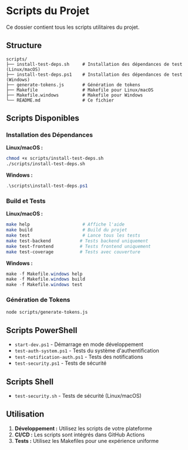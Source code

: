 # Scripts du Projet

Ce dossier contient tous les scripts utilitaires du projet.

## Structure

```
scripts/
├── install-test-deps.sh     # Installation des dépendances de test (Linux/macOS)
├── install-test-deps.ps1    # Installation des dépendances de test (Windows)
├── generate-tokens.js       # Génération de tokens
├── Makefile                 # Makefile pour Linux/macOS
├── Makefile.windows         # Makefile pour Windows
└── README.md                # Ce fichier
```

## Scripts Disponibles

### Installation des Dépendances

**Linux/macOS :**
```bash
chmod +x scripts/install-test-deps.sh
./scripts/install-test-deps.sh
```

**Windows :**
```powershell
.\scripts\install-test-deps.ps1
```

### Build et Tests

**Linux/macOS :**
```bash
make help                    # Affiche l'aide
make build                   # Build du projet
make test                    # Lance tous les tests
make test-backend           # Tests backend uniquement
make test-frontend          # Tests frontend uniquement
make test-coverage          # Tests avec couverture
```

**Windows :**
```powershell
make -f Makefile.windows help
make -f Makefile.windows build
make -f Makefile.windows test
```

### Génération de Tokens

```bash
node scripts/generate-tokens.js
```

## Scripts PowerShell

- `start-dev.ps1` - Démarrage en mode développement
- `test-auth-system.ps1` - Tests du système d'authentification
- `test-notification-auth.ps1` - Tests des notifications
- `test-security.ps1` - Tests de sécurité

## Scripts Shell

- `test-security.sh` - Tests de sécurité (Linux/macOS)

## Utilisation

1. **Développement :** Utilisez les scripts de votre plateforme
2. **CI/CD :** Les scripts sont intégrés dans GitHub Actions
3. **Tests :** Utilisez les Makefiles pour une expérience uniforme
